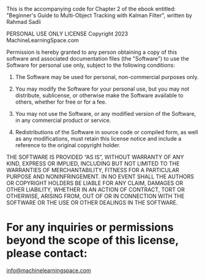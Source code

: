 
This is the accompanying code for Chapter 2 of the ebook entitled:
"Beginner's Guide to Multi-Object Tracking with Kalman Filter", written by Rahmad Sadli

PERSONAL USE ONLY LICENSE
Copyright 2023 MachineLearningSpace.com

Permission is hereby granted to any person obtaining a copy of this software and associated documentation files (the "Software") to use the Software for personal use only, subject to the following conditions:

1.  The Software may be used for personal, non-commercial purposes only.

2.  You may modify the Software for your personal use, but you may not distribute, sublicense, or otherwise make the Software available to others, whether for free or for a fee.

3.  You may not use the Software, or any modified version of the Software, in any commercial product or service.

4.  Redistributions of the Software in source code or compiled form, as well as any modifications, must retain this license notice and include a reference to the original copyright holder.

THE SOFTWARE IS PROVIDED “AS IS”, WITHOUT WARRANTY OF ANY KIND, EXPRESS OR IMPLIED, INCLUDING BUT NOT LIMITED TO 
THE WARRANTIES OF MERCHANTABILITY, FITNESS FOR A PARTICULAR PURPOSE AND NONINFRINGEMENT. IN NO EVENT SHALL 
THE AUTHORS OR COPYRIGHT HOLDERS BE LIABLE FOR ANY CLAIM, DAMAGES OR OTHER LIABILITY, WHETHER IN AN ACTION OF CONTRACT, 
TORT OR OTHERWISE, ARISING FROM, OUT OF OR IN CONNECTION WITH THE SOFTWARE OR THE USE OR OTHER DEALINGS IN THE SOFTWARE.

# For any inquiries or permissions beyond the scope of this license, please contact: 
info@machinelearningspace.com